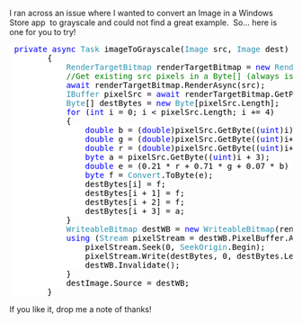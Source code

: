 I ran across an issue where I wanted to convert an Image in a Windows Store app&#160; to grayscale and could not find a great example.&#160; So… here is one for you to try!

<pre class="code"><span style="background: white; color: black;"> </span><span style="background: white; color: blue;">private async </span><span style="background: white; color: rgb(43, 145, 175);">Task </span><span style="background: white; color: black;">imageToGrayscale(</span><span style="background: white; color: rgb(43, 145, 175);">Image </span><span style="background: white; color: black;">src, </span><span style="background: white; color: rgb(43, 145, 175);">Image </span><span style="background: white; color: black;">dest)
        {
            </span><span style="background: white; color: rgb(43, 145, 175);">RenderTargetBitmap </span><span style="background: white; color: black;">renderTargetBitmap = </span><span style="background: white; color: blue;">new </span><span style="background: white; color: rgb(43, 145, 175);">RenderTargetBitmap</span><span style="background: white; color: black;">();
            </span><span style="background: white; color: green;">//Get existing src pixels in a Byte[] (always is BRGA formate
            </span><span style="background: white; color: blue;">await </span><span style="background: white; color: black;">renderTargetBitmap.RenderAsync(src);
            </span><span style="background: white; color: rgb(43, 145, 175);">IBuffer </span><span style="background: white; color: black;">pixelSrc = </span><span style="background: white; color: blue;">await </span><span style="background: white; color: black;">renderTargetBitmap.GetPixelsAsync();
            </span><span style="background: white; color: rgb(43, 145, 175);">Byte</span><span style="background: white; color: black;">[] destBytes = </span><span style="background: white; color: blue;">new </span><span style="background: white; color: rgb(43, 145, 175);">Byte</span><span style="background: white; color: black;">[pixelSrc.Length];
            </span><span style="background: white; color: blue;">for </span><span style="background: white; color: black;">(</span><span style="background: white; color: blue;">int </span><span style="background: white; color: black;">i = 0; i &lt; pixelSrc.Length; i += 4)
            {
                </span><span style="background: white; color: blue;">double </span><span style="background: white; color: black;">b = (</span><span style="background: white; color: blue;">double</span><span style="background: white; color: black;">)pixelSrc.GetByte((</span><span style="background: white; color: blue;">uint</span><span style="background: white; color: black;">)i) / 255.0;
                </span><span style="background: white; color: blue;">double </span><span style="background: white; color: black;">g = (</span><span style="background: white; color: blue;">double</span><span style="background: white; color: black;">)pixelSrc.GetByte((</span><span style="background: white; color: blue;">uint</span><span style="background: white; color: black;">)i+1) / 255.0;
                </span><span style="background: white; color: blue;">double </span><span style="background: white; color: black;">r = (</span><span style="background: white; color: blue;">double</span><span style="background: white; color: black;">)pixelSrc.GetByte((</span><span style="background: white; color: blue;">uint</span><span style="background: white; color: black;">)i+2) / 255.0;
                </span><span style="background: white; color: blue;">byte </span><span style="background: white; color: black;">a = pixelSrc.GetByte((</span><span style="background: white; color: blue;">uint</span><span style="background: white; color: black;">)i + 3);
                </span><span style="background: white; color: blue;">double </span><span style="background: white; color: black;">e = (0.21 * r + 0.71 * g + 0.07 * b) * 255;
                </span><span style="background: white; color: blue;">byte </span><span style="background: white; color: black;">f = </span><span style="background: white; color: rgb(43, 145, 175);">Convert</span><span style="background: white; color: black;">.ToByte(e);
                destBytes[i] = f;
                destBytes[i + 1] = f;
                destBytes[i + 2] = f;
                destBytes[i + 3] = a;
            }
            </span><span style="background: white; color: rgb(43, 145, 175);">WriteableBitmap </span><span style="background: white; color: black;">destWB = </span><span style="background: white; color: blue;">new </span><span style="background: white; color: rgb(43, 145, 175);">WriteableBitmap</span><span style="background: white; color: black;">(renderTargetBitmap.PixelWidth, renderTargetBitmap.PixelHeight);
            </span><span style="background: white; color: blue;">using </span><span style="background: white; color: black;">(</span><span style="background: white; color: rgb(43, 145, 175);">Stream </span><span style="background: white; color: black;">pixelStream = destWB.PixelBuffer.AsStream()) {
                pixelStream.Seek(0, </span><span style="background: white; color: rgb(43, 145, 175);">SeekOrigin</span><span style="background: white; color: black;">.Begin);
                pixelStream.Write(destBytes, 0, destBytes.Length);
                destWB.Invalidate();
            }
            destImage.Source = destWB;
        }</span></pre>

If you like it, drop me a note of thanks!